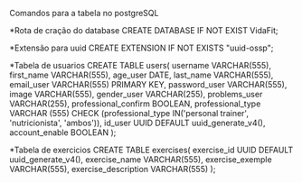 Comandos para a tabela no postgreSQL

*Rota de cração do database
CREATE DATABASE IF NOT EXIST VidaFit;

*Extensão para uuid
CREATE EXTENSION IF NOT EXISTS "uuid-ossp";

*Tabela de usuarios
CREATE TABLE users(
    username VARCHAR(555),
    first_name VARCHAR(555),
    age_user DATE,
    last_name VARCHAR(555),
    email_user VARCHAR(555) PRIMARY KEY,
    password_user VARCHAR(555),
    image VARCHAR(555),
    gender_user VARCHAR(255),
    problems_user VARCHAR(255),
    professional_confirm BOOLEAN,
    professional_type VARCHAR (555) CHECK (professional_type IN('personal trainer', 'nutricionista', 'ambos')),
    id_user UUID DEFAULT uuid_generate_v4(),
    account_enable BOOLEAN
);

*Tabela de exercicios
CREATE TABLE exercises(
	exercise_id UUID DEFAULT uuid_generate_v4(),
	exercise_name VARCHAR(555),
	exercise_exemple VARCHAR(555),
	exercise_description VARCHAR(555)
);